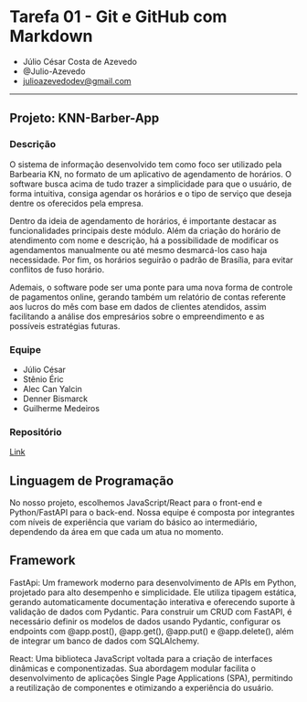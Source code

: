 # Tarefa 01 - Git e GitHub com Markdown

* Júlio César Costa de Azevedo
* @Julio-Azevedo
* julioazevedodev@gmail.com

--- 

## Projeto: KNN-Barber-App

### Descrição

O sistema de informação desenvolvido tem como foco ser utilizado pela Barbearia KN, no formato de um aplicativo de agendamento de horários. O software busca acima de tudo trazer a simplicidade para que o usuário, de forma intuitiva, consiga agendar os horários e o tipo de serviço que deseja dentre os oferecidos pela empresa.

Dentro da ideia de agendamento de horários, é importante destacar as funcionalidades principais deste módulo. Além da criação do horário de atendimento com nome e descrição, há a possibilidade de modificar os agendamentos manualmente ou até mesmo desmarcá-los caso haja necessidade. Por fim, os horários seguirão o padrão de Brasília, para evitar conflitos de fuso horário.

Ademais, o software pode ser uma ponte para uma nova forma de controle de pagamentos online, gerando também um relatório de contas referente aos lucros do mês com base em dados de clientes atendidos, assim facilitando a análise dos empresários sobre o empreendimento e as possíveis estratégias futuras.

### Equipe

- Júlio César
- Stênio Éric 
- Alec Can Yalcin
- Denner Bismarck
- Guilherme Medeiros

### Repositório

[Link](https://github.com/AlecYalcin/KNN-Barber-App)


## Linguagem de Programação

 No nosso projeto, escolhemos JavaScript/React para o front-end e Python/FastAPI para o back-end. Nossa equipe é composta por integrantes com níveis de experiência que variam do básico ao intermediário, dependendo da área em que cada um atua no momento.

## Framework

FastApi: Um framework moderno para desenvolvimento de APIs em Python, projetado para alto desempenho e simplicidade. Ele utiliza tipagem estática, gerando automaticamente documentação interativa e oferecendo suporte à validação de dados com Pydantic. Para construir um CRUD com FastAPI, é necessário definir os modelos de dados usando Pydantic, configurar os endpoints com @app.post(), @app.get(), @app.put() e @app.delete(), além de integrar um banco de dados com SQLAlchemy.

React: Uma biblioteca JavaScript voltada para a criação de interfaces dinâmicas e componentizadas. Sua abordagem modular facilita o desenvolvimento de aplicações Single Page Applications (SPA), permitindo a reutilização de componentes e otimizando a experiência do usuário.
